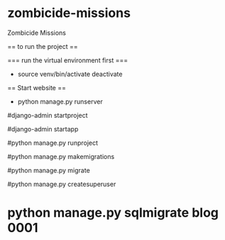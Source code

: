 # zombicide-missions
Zombicide Missions

== to run the project ==

=== run the virtual environment first ===
* source venv/bin/activate deactivate

== Start website ==
* python manage.py runserver

#django-admin startproject

#django-admin startapp

#python manage.py runproject

#python manage.py makemigrations

#python manage.py migrate

#python manage.py createsuperuser

# python manage.py sqlmigrate blog 0001
